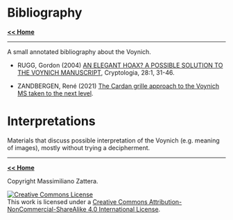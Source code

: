 # Bibliography

[**<< Home**](./)

---


A small annotated bibliography about the Voynich.

* RUGG, Gordon (2004) [AN ELEGANT HOAX? A POSSIBLE SOLUTION TO THE VOYNICH MANUSCRIPT](http://dx.doi.org/10.1080/0161-110491892755), Cryptologia, 28:1, 31-46.

* ZANDBERGEN, René (2021) [The Cardan grille approach to the Voynich MS taken to the next level](https://arxiv.org/abs/2104.12548).

# Interpretations

Materials that discuss possible interpretation of the Voynich (e.g. meaning of images), mostly without trying a decipherment.



	
---

[**<< Home**](./)

Copyright Massimiliano Zattera.

<a rel="license" href="http://creativecommons.org/licenses/by-nc-sa/4.0/"><img alt="Creative Commons License" style="border-width:0" src="https://i.creativecommons.org/l/by-nc-sa/4.0/88x31.png" /></a><br />This work is licensed under a <a rel="license" href="http://creativecommons.org/licenses/by-nc-sa/4.0/">Creative Commons Attribution-NonCommercial-ShareAlike 4.0 International License</a>.
